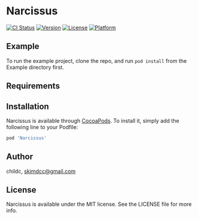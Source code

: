 # Narcissus

[![CI Status](https://img.shields.io/travis/childc/Narcissus.svg?style=flat)](https://travis-ci.org/childc/Narcissus)
[![Version](https://img.shields.io/cocoapods/v/Narcissus.svg?style=flat)](https://cocoapods.org/pods/Narcissus)
[![License](https://img.shields.io/cocoapods/l/Narcissus.svg?style=flat)](https://cocoapods.org/pods/Narcissus)
[![Platform](https://img.shields.io/cocoapods/p/Narcissus.svg?style=flat)](https://cocoapods.org/pods/Narcissus)

## Example

To run the example project, clone the repo, and run `pod install` from the Example directory first.

## Requirements

## Installation

Narcissus is available through [CocoaPods](https://cocoapods.org). To install
it, simply add the following line to your Podfile:

```ruby
pod 'Narcissus'
```

## Author

childc, skimdcc@gmail.com

## License

Narcissus is available under the MIT license. See the LICENSE file for more info.
